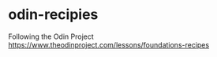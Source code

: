 # odin-recipies
Following the Odin Project
https://www.theodinproject.com/lessons/foundations-recipes
